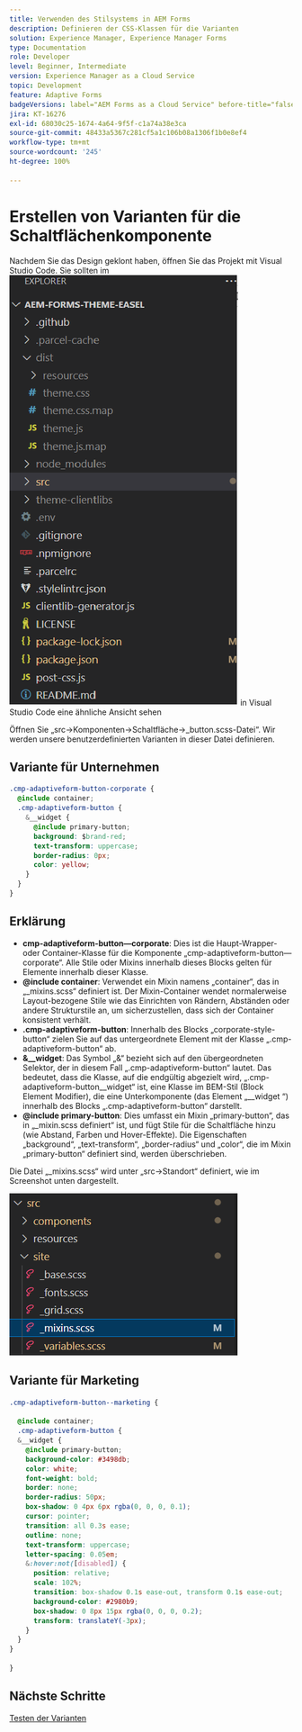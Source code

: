 ```yaml
---
title: Verwenden des Stilsystems in AEM Forms
description: Definieren der CSS-Klassen für die Varianten
solution: Experience Manager, Experience Manager Forms
type: Documentation
role: Developer
level: Beginner, Intermediate
version: Experience Manager as a Cloud Service
topic: Development
feature: Adaptive Forms
badgeVersions: label="AEM Forms as a Cloud Service" before-title="false"
jira: KT-16276
exl-id: 68030c25-1674-4a64-9f5f-c1a74a38e3ca
source-git-commit: 48433a5367c281cf5a1c106b08a1306f1b0e8ef4
workflow-type: tm+mt
source-wordcount: '245'
ht-degree: 100%

---
```


# Erstellen von Varianten für die Schaltflächenkomponente

Nachdem Sie das Design geklont haben, öffnen Sie das Projekt mit Visual Studio Code. Sie sollten im
![Projekt-Explorer](assets/easel-theme.png)
in Visual Studio Code eine ähnliche Ansicht sehen

Öffnen Sie „src->Komponenten->Schaltfläche->_button.scss-Datei“. Wir werden unsere benutzerdefinierten Varianten in dieser Datei definieren.

## Variante für Unternehmen

```css
.cmp-adaptiveform-button-corporate {
  @include container;
  .cmp-adaptiveform-button {
    &__widget {
      @include primary-button;
      background: $brand-red;
      text-transform: uppercase;
      border-radius: 0px;
      color: yellow;
    }
  }
}
```

## Erklärung

* **cmp-adaptiveform-button—corporate**: Dies ist die Haupt-Wrapper- oder Container-Klasse für die Komponente „cmp-adaptiveform-button—corporate“.
Alle Stile oder Mixins innerhalb dieses Blocks gelten für Elemente innerhalb dieser Klasse.
* **@include container**: Verwendet ein Mixin namens „container“, das in „_mixins.scss“ definiert ist. Der Mixin-Container wendet normalerweise Layout-bezogene Stile wie das Einrichten von Rändern, Abständen oder andere Strukturstile an, um sicherzustellen, dass sich der Container konsistent verhält.
* **.cmp-adaptiveform-button**: Innerhalb des Blocks „corporate-style-button“ zielen Sie auf das untergeordnete Element mit der Klasse „.cmp-adaptiveform-button“ ab.
* **&amp;__widget**: Das Symbol „&amp;“ bezieht sich auf den übergeordneten Selektor, der in diesem Fall „.cmp-adaptiveform-button“ lautet.
Das bedeutet, dass die Klasse, auf die endgültig abgezielt wird, „.cmp-adaptiveform-button__widget“ ist, eine Klasse im BEM-Stil (Block Element Modifier), die eine Unterkomponente (das Element „__widget “) innerhalb des Blocks „.cmp-adaptiveform-button“ darstellt.
* **@include primary-button**: Dies umfasst ein Mixin „primary-button“, das in „_mixin.scss definiert“ ist, und fügt Stile für die Schaltfläche hinzu (wie Abstand, Farben und Hover-Effekte). Die Eigenschaften „background“, „text-transform“, „border-radius“ und „color“, die im Mixin „primary-button“ definiert sind, werden überschrieben.

Die Datei „_mixins.scss“ wird unter „src->Standort“ definiert, wie im Screenshot unten dargestellt.

![mixin.scss](assets/mixins.png)

## Variante für Marketing

```css
.cmp-adaptiveform-button--marketing {
  
  @include container;
  .cmp-adaptiveform-button {
  &__widget {
    @include primary-button;
    background-color: #3498db;
    color: white;
    font-weight: bold;
    border: none;
    border-radius: 50px;
    box-shadow: 0 4px 6px rgba(0, 0, 0, 0.1);
    cursor: pointer;
    transition: all 0.3s ease;
    outline: none;
    text-transform: uppercase;
    letter-spacing: 0.05em;
    &:hover:not([disabled]) {
      position: relative;
      scale: 102%;
      transition: box-shadow 0.1s ease-out, transform 0.1s ease-out;
      background-color: #2980b9;
      box-shadow: 0 8px 15px rgba(0, 0, 0, 0.2);
      transform: translateY(-3px);
    }
  }
}
  
}
```

## Nächste Schritte

[Testen der Varianten](./build.md)
